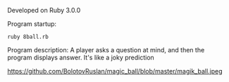 Developed on Ruby 3.0.0

Program startup:
```
ruby 8ball.rb
```
Program description: A player asks a question at mind, and then the program displays answer. It's like a joky prediction

https://github.com/BolotovRuslan/magic_ball/blob/master/magik_ball.jpeg
